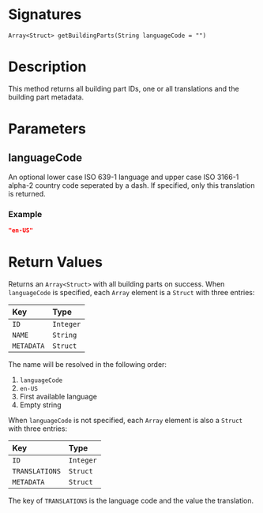 <!---
{
    "category": "Rooms and Categories",
    "name": "getBuildingParts",
    "shortDescription": "Returns information about all building parts"
}
--->

# Signatures

```
Array<Struct> getBuildingParts(String languageCode = "")
```

# Description

This method returns all building part IDs, one or all translations and the building part metadata.

# Parameters

## languageCode

An optional lower case ISO 639-1 language and upper case ISO 3166-1 alpha-2 country code seperated by a dash. If specified, only this translation is returned.

### Example

```json
"en-US"
```

# Return Values

Returns an `Array<Struct>` with all building parts on success. When `languageCode` is specified, each `Array` element is a `Struct` with three entries:

| Key  | Type      |
|:-----|:----------|
| `ID` | `Integer` |
| `NAME` | `String` |
| `METADATA` | `Struct` |

The name will be resolved in the following order:

1. `languageCode`
2. `en-US`
3. First available language
4. Empty string

When `languageCode` is not specified, each `Array` element is also a `Struct` with three entries:

| Key  | Type      |
|:-----|:----------|
| `ID` | `Integer` |
| `TRANSLATIONS` | `Struct` |
| `METADATA` | `Struct` |

The key of `TRANSLATIONS` is the language code and the value the translation.
